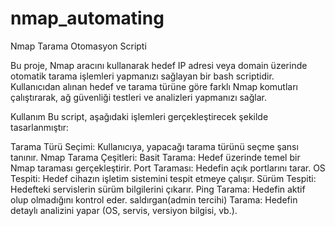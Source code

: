 # nmap_automating



Nmap Tarama Otomasyon Scripti

Bu proje, Nmap aracını kullanarak hedef IP adresi veya domain üzerinde otomatik tarama işlemleri yapmanızı sağlayan bir bash scriptidir. Kullanıcıdan alınan hedef ve tarama türüne göre farklı Nmap komutları çalıştırarak, ağ güvenliği testleri ve analizleri yapmanızı sağlar.

Kullanım
Bu script, aşağıdaki işlemleri gerçekleştirecek şekilde tasarlanmıştır:


Tarama Türü Seçimi: Kullanıcıya, yapacağı tarama türünü seçme şansı tanınır.
Nmap Tarama Çeşitleri:
Basit Tarama: Hedef üzerinde temel bir Nmap taraması gerçekleştirir.
Port Taraması: Hedefin açık portlarını tarar.
OS Tespiti: Hedef cihazın işletim sistemini tespit etmeye çalışır.
Sürüm Tespiti: Hedefteki servislerin sürüm bilgilerini çıkarır.
Ping Tarama: Hedefin aktif olup olmadığını kontrol eder.
saldırgan(admin tercihi) Tarama: Hedefin detaylı analizini yapar (OS, servis, versiyon bilgisi, vb.).
